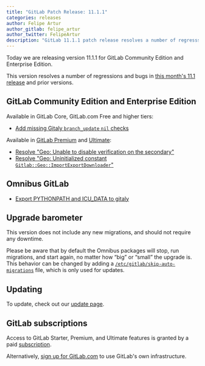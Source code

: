 ```yaml
---
title: "GitLab Patch Release: 11.1.1"
categories: releases
author: Felipe Artur
author_gitlab: felipe_artur
author_twitter: FelipeArtur
description: "GitLab 11.1.1 patch release resolves a number of regresssions and bugs in 11.1.0 release."
---
```


Today we are releasing version 11.1.1 for GitLab Community Edition and Enterprise Edition.

This version resolves a number of regressions and bugs in
[this month's 11.1 release](/blog/2018/07/22/gitlab-11-1-released/) and
prior versions.

## GitLab Community Edition and Enterprise Edition

Available in GitLab Core, GitLab.com Free and higher tiers:

- [Add missing Gitaly `branch_update` `nil` checks](https://gitlab.com/gitlab-org/gitlab-ce/merge_requests/20711)

Available in [GitLab Premium](/pricing/premium/) and [Ultimate](/pricing/ultimate/):
- [Resolve "Geo: Unable to disable verification on the secondary"](https://gitlab.com/gitlab-org/gitlab-ee/merge_requests/6599)
- [Resolve "Geo: Uninitialized constant `Gitlab::Geo::ImportExportDownloader`"](https://gitlab.com/gitlab-org/gitlab-ee/merge_requests/6567)

## Omnibus GitLab

- [Export PYTHONPATH and ICU_DATA to gitaly](https://gitlab.com/gitlab-org/omnibus-gitlab/merge_requests/2650)

## Upgrade barometer

This version does not include any new migrations, and should not require any
downtime.

Please be aware that by default the Omnibus packages will stop, run migrations,
and start again, no matter how “big” or “small” the upgrade is. This behavior
can be changed by adding a [`/etc/gitlab/skip-auto-migrations`](https://docs.gitlab.com/omnibus/update/#zero-downtime-updates) file,
which is only used for updates.

## Updating

To update, check out our [update page](/update/).

## GitLab subscriptions

Access to GitLab Starter, Premium, and Ultimate features is granted by a paid [subscription](/pricing/).

Alternatively, [sign up for GitLab.com](https://gitlab.com/users/sign_in)
to use GitLab's own infrastructure.
